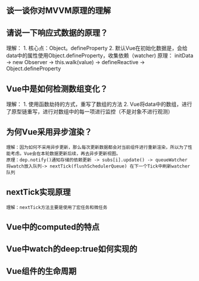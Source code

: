 ## 谈一谈你对MVVM原理的理解
## 请说一下响应式数据的原理？
  理解：
    1. 核心点：Object。defineProperty
    2. 默认Vue在初始化数据是，会给data中的属性使用Object.defineProperty，收集依赖（watcher)
  原理：
      initData -> new Observer -> this.walk(value) -> defineReactive -> Object.defineProperty
## Vue中是如何检测数组变化？
   理解： 
    1. 使用函数劫持的方式，重写了数组的方法
    2. Vue将data中的数组，进行了原型链重写，进行对数组中的每一项进行监控（不是对象不进行观测）
## 为何Vue采用异步渲染？
    理解：因为如何不采用异步更新，那么每次更新数据都会对当前组件进行重新渲染，所以为了性能考虑。Vue会在本轮数据更新后续，再去异步更新视图。
    原理：dep.notify()通知存储的依赖更新 -> subs[i].update() -> queueWatcher 将watch放入队列-> nextTick(flushSchedulerQueue) 在下一个Tick中刷新watcher队列
## nextTick实现原理
    理解：nextTick方法主要是使用了宏任务和微任务
## Vue中的computed的特点
## Vue中watch的deep:true如何实现的
## Vue组件的生命周期
    
    
    
    
